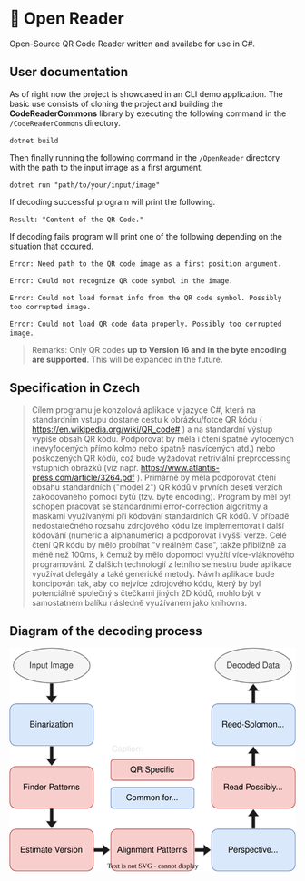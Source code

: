 # 📖 Open Reader
Open-Source QR Code Reader written and availabe for use in C#.

## User documentation
As of right now the project is showcased in an CLI demo application.
The basic use consists of cloning the project and building the **CodeReaderCommons** library by executing the following command in the `/CodeReaderCommons` directory. 
```shell
dotnet build
``` 
Then finally running the following command in the `/OpenReader` directory with the path to the input image as a first argument.
```shell
dotnet run "path/to/your/input/image"
```
If decoding successful program will print the following.
```shell
Result: "Content of the QR Code."
```
If decoding fails program will print one of the following depending on the situation that occured.
```console
Error: Need path to the QR code image as a first position argument.
```

```console
Error: Could not recognize QR code symbol in the image.
```

```console
Error: Could not load format info from the QR code symbol. Possibly too corrupted image.
```

```console
Error: Could not load QR code data properly. Possibly too corrupted image.
```

>Remarks:
>Only QR codes **up to Version 16 and in the byte encoding are supported**. This will be expanded in the future.

## Specification in Czech
>Cílem programu je konzolová aplikace v jazyce C#, která na standardním vstupu dostane cestu k
obrázku/fotce QR kódu ( https://en.wikipedia.org/wiki/QR_code# ) a na standardní výstup vypíše
obsah QR kódu.
Podporovat by měla i čtení špatně vyfocených (nevyfocených přímo kolmo nebo špatně nasvícených
atd.) nebo poškozených QR kódů, což bude vyžadovat netriviální preprocessing vstupních obrázků (viz
např. https://www.atlantis-press.com/article/3264.pdf ).
Primárně by měla podporovat čtení obsahu standardních ("model 2") QR kódů v prvních deseti verzích
zakódovaného pomocí bytů (tzv. byte encoding). Program by měl být schopen pracovat se standardními
error-correction algoritmy a maskami využívanými při kódování standardních QR kódů. V případě
nedostatečného rozsahu zdrojového kódu lze implementovat i další kódování (numeric a alphanumeric)
a podporovat i vyšší verze.
Celé čtení QR kódu by mělo probíhat "v reálném čase", takže přibližně za méně než 100ms, k čemuž
by mělo dopomoci využítí více-vláknového programování. Z dalších technologií z letního semestru
bude aplikace využívat delegáty a také generické metody.
Návrh aplikace bude koncipován tak, aby co nejvíce zdrojového kódu, který by byl potenciálně
společný s čtečkami jiných 2D kódů, mohlo být v samostatném balíku následně využívaném jako
knihovna.

## Diagram of the decoding process
![Diagram of the decoding process](./DecodingStepsDiagram.drawio.svg)
